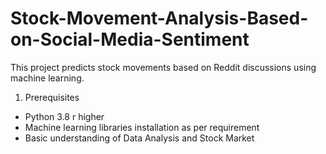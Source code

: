 # Stock-Movement-Analysis-Based-on-Social-Media-Sentiment
This project predicts stock movements based on Reddit discussions using machine learning.
1. Prerequisites
* Python 3.8 r higher
* Machine learning libraries installation as per requirement
* Basic understanding of Data Analysis and Stock Market
